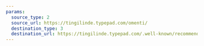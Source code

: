 ```yaml
---
params:
  source_type: 2
  source_url: https://tingilinde.typepad.com/omenti/
  destination_type: 3
  destination_url: https://tingilinde.typepad.com/.well-known/recommendations.opml
---
```

